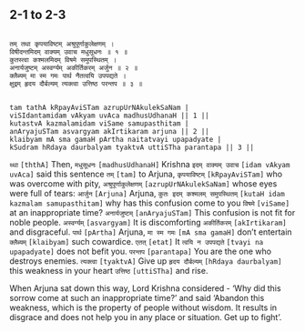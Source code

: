 ## 2-1 to 2-3


```shloka-sa

तम् तथा कृपयाविष्टम् अश्रुपूर्णाकुलेक्षणम् ।
विषीदन्तमिदम् वाक्यम् उवाच मधुसूधनः ॥ १ ॥
कुतस्त्वा कश्मलमिदम् विषमे समुपस्थितम् ।
अनार्यजुष्टम् अस्वर्ग्यम् अकीर्तिकरम् अर्जुन ॥ २ ॥
क्लैब्यम् मा स्म गमः पार्थ नैतत्वयि उपपद्यते ।
क्षुद्रम् हृदय दौर्बल्यम् त्यक्त्वा उत्तिष्ठ परन्तप ॥ ३ ॥

```
```shloka-sa-hk

tam tathA kRpayAviSTam azrupUrNAkulekSaNam |
viSIdantamidam vAkyam uvAca madhusUdhanaH || 1 ||
kutastvA kazmalamidam viSame samupasthitam |
anAryajuSTam asvargyam akIrtikaram arjuna || 2 ||
klaibyam mA sma gamaH pArtha naitatvayi upapadyate |
kSudram hRdaya daurbalyam tyaktvA uttiSTha parantapa || 3 ||

```
`थ्था` `[ththA]` Then, `मधुसूधनः` `[madhusUdhanaH]` Krishna `इदम् वाक्यम् उवाच` `[idam vAkyam uvAca]` said this sentence `तम्` `[tam]` to Arjuna, `कृपयाविष्टम्` `[kRpayAviSTam]` who was overcome with pity, `अश्रुपूर्णाकुलेक्षणम्` `[azrupUrNAkulekSaNam]` whose eyes were full of tears:
`आर्जुन` `[Arjuna]` Arjuna, `कुतः इदम् कश्मलम् समुपस्थितम्` `[kutaH idam kazmalam samupasthitam]` why has this confusion come to you `विषमे` `[viSame]` at an inappropriate time? `अनार्यजुष्टम्` `[anAryajuSTam]` This confusion is not fit for noble people. `अस्वर्ग्यम्` `[asvargyam]` It is discomforting `अकीर्तिकरम्` `[akIrtikaram]` and disgraceful.
`पार्थ` `[pArtha]` Arjuna, `मा स्म गमः` `[mA sma gamaH]` don’t entertain `क्लैब्यम्` `[klaibyam]` such cowardice. `एतत्` `[etat]` It `त्वयि न उपपद्यते` `[tvayi na upapadyate]` does not befit you. `परन्तप` `[parantapa]` You are the one who destroys enemies. `त्यक्त्वा` `[tyaktvA]` Give up `हृदय दौर्बल्यम्` `[hRdaya daurbalyam]` this weakness in your heart `उत्तिष्ठ` `[uttiSTha]` and rise.

When Arjuna sat down this way, Lord Krishna considered - ‘Why did this sorrow come at such an inappropriate time?’ and said ‘Abandon this weakness, which is the property of people without wisdom. It results in disgrace and does not help you in any place or situation. Get up to fight’.


